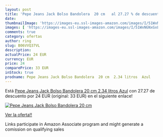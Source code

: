 ```yaml
---
layout: post
title: 'Pepe Jeans Jack Bolso Bandolera  20 cm   al 27.27 % de descuento'
date: 
thumbnailImage: 'https://images-eu.ssl-images-amazon.com/images/I/51WxNGNxGxL._SL200_.jpg'
images: [ 'https://images-eu.ssl-images-amazon.com/images/I/51WxNGNxGxL._SL200_.jpg' ]
comments: true
category: ofertas
author: ring
slug: B06VVQ37VL
description:
actualPrice: 24 EUR
currency: EUR
price: 24
comparePrice: 33 EUR
inStock: true
prodname: Pepe Jeans Jack Bolso Bandolera  20 cm  2.34 litros  Azul
---
```


Está [Pepe Jeans Jack Bolso Bandolera  20 cm  2.34 litros  Azul](https://www.amazon.es/dp/B06VVQ37VL/?tag=tolees-21) con 27.27 de descuento por 24 EUR (original: 33 EUR) en el siguiente enlace!

[![Pepe Jeans Jack Bolso Bandolera  20 cm  ](https://images-eu.ssl-images-amazon.com/images/I/51WxNGNxGxL._SL200_.jpg)](https://www.amazon.es/dp/B06VVQ37VL/?tag=tolees-21)

[Ver la oferta!!](https://www.amazon.es/dp/B06VVQ37VL/?tag=tolees-21)

Links participate in Amazon Associate program and might generate a comission on qualifying sales



